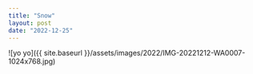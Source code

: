 ```yaml
---
title: "Snow"
layout: post
date: "2022-12-25"
---
```


![yo yo]({{ site.baseurl }}/assets/images/2022/IMG-20221212-WA0007-1024x768.jpg)
